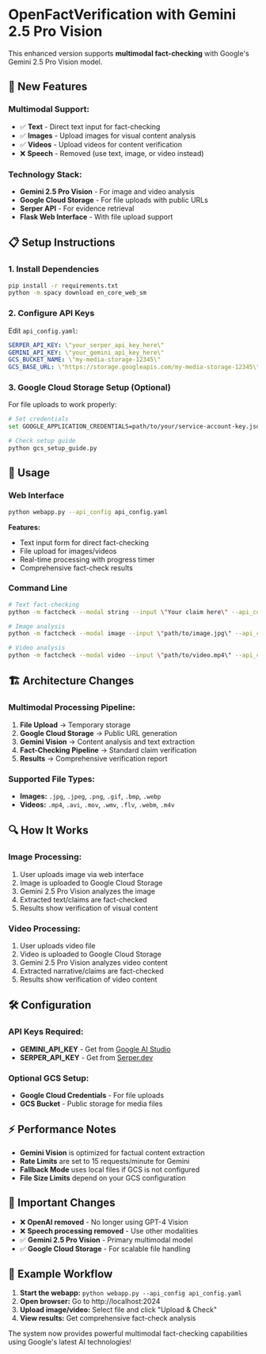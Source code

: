 # OpenFactVerification with Gemini 2.5 Pro Vision

This enhanced version supports **multimodal fact-checking** with Google's Gemini 2.5 Pro Vision model.

## 🚀 **New Features**

### **Multimodal Support:**
- ✅ **Text** - Direct text input for fact-checking
- ✅ **Images** - Upload images for visual content analysis
- ✅ **Videos** - Upload videos for content verification
- ❌ **Speech** - Removed (use text, image, or video instead)

### **Technology Stack:**
- **Gemini 2.5 Pro Vision** - For image and video analysis
- **Google Cloud Storage** - For file uploads with public URLs
- **Serper API** - For evidence retrieval
- **Flask Web Interface** - With file upload support

## 📋 **Setup Instructions**

### 1. **Install Dependencies**
```bash
pip install -r requirements.txt
python -m spacy download en_core_web_sm
```

### 2. **Configure API Keys**
Edit `api_config.yaml`:
```yaml
SERPER_API_KEY: \"your_serper_api_key_here\"
GEMINI_API_KEY: \"your_gemini_api_key_here\"
GCS_BUCKET_NAME: \"my-media-storage-12345\"
GCS_BASE_URL: \"https://storage.googleapis.com/my-media-storage-12345\"
```

### 3. **Google Cloud Storage Setup (Optional)**
For file uploads to work properly:
```bash
# Set credentials
set GOOGLE_APPLICATION_CREDENTIALS=path/to/your/service-account-key.json

# Check setup guide
python gcs_setup_guide.py
```

## 🔧 **Usage**

### **Web Interface**
```bash
python webapp.py --api_config api_config.yaml
```
**Features:**
- Text input form for direct fact-checking
- File upload for images/videos
- Real-time processing with progress timer
- Comprehensive fact-check results

### **Command Line**
```bash
# Text fact-checking
python -m factcheck --modal string --input \"Your claim here\" --api_config api_config.yaml

# Image analysis
python -m factcheck --modal image --input \"path/to/image.jpg\" --api_config api_config.yaml

# Video analysis
python -m factcheck --modal video --input \"path/to/video.mp4\" --api_config api_config.yaml
```

## 🏗️ **Architecture Changes**

### **Multimodal Processing Pipeline:**
1. **File Upload** → Temporary storage
2. **Google Cloud Storage** → Public URL generation
3. **Gemini Vision** → Content analysis and text extraction
4. **Fact-Checking Pipeline** → Standard claim verification
5. **Results** → Comprehensive verification report

### **Supported File Types:**
- **Images:** `.jpg`, `.jpeg`, `.png`, `.gif`, `.bmp`, `.webp`
- **Videos:** `.mp4`, `.avi`, `.mov`, `.wmv`, `.flv`, `.webm`, `.m4v`

## 🔍 **How It Works**

### **Image Processing:**
1. User uploads image via web interface
2. Image is uploaded to Google Cloud Storage
3. Gemini 2.5 Pro Vision analyzes the image
4. Extracted text/claims are fact-checked
5. Results show verification of visual content

### **Video Processing:**
1. User uploads video file
2. Video is uploaded to Google Cloud Storage
3. Gemini 2.5 Pro Vision analyzes video content
4. Extracted narrative/claims are fact-checked
5. Results show verification of video content

## 🛠️ **Configuration**

### **API Keys Required:**
- **GEMINI_API_KEY** - Get from [Google AI Studio](https://makersuite.google.com/app/apikey)
- **SERPER_API_KEY** - Get from [Serper.dev](https://serper.dev/)

### **Optional GCS Setup:**
- **Google Cloud Credentials** - For file uploads
- **GCS Bucket** - Public storage for media files

## ⚡ **Performance Notes**

- **Gemini Vision** is optimized for factual content extraction
- **Rate Limits** are set to 15 requests/minute for Gemini
- **Fallback Mode** uses local files if GCS is not configured
- **File Size Limits** depend on your GCS configuration

## 🚨 **Important Changes**

- ❌ **OpenAI removed** - No longer using GPT-4 Vision
- ❌ **Speech processing removed** - Use other modalities
- ✅ **Gemini 2.5 Pro Vision** - Primary multimodal model
- ✅ **Google Cloud Storage** - For scalable file handling

## 🎯 **Example Workflow**

1. **Start the webapp:** `python webapp.py --api_config api_config.yaml`
2. **Open browser:** Go to http://localhost:2024
3. **Upload image/video:** Select file and click \"Upload & Check\"
4. **View results:** Get comprehensive fact-check analysis

The system now provides powerful multimodal fact-checking capabilities using Google's latest AI technologies!